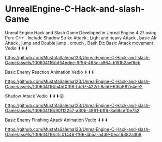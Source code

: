 # UnrealEngine-C-Hack-and-slash-Game
Unreal Engine Hack and Slash Game Developed in Unreal Engine 4.27 using Pure C++ . Include Shadow Strike Attack , Light and heavy Attack , basic AIr Attack , jump and Double jump , crouch , Dash Etc
Basic Attack movement Vedio ⬇⬇⬇

https://github.com/MustafaSalema123/UnrealEngine-C-Hack-and-slash-Game/assets/100604116/bf54edee-6f54-465d-a964-b151b2aef6eb


Basic Enemy Reaction Animation  Vedio ⬇⬇⬇

https://github.com/MustafaSalema123/UnrealEngine-C-Hack-and-slash-Game/assets/100604116/b45f0f96-bb97-422d-9a50-6f6a982e4ee2


Shadow Attack Vedio ⬇⬇⬇😡

https://github.com/MustafaSalema123/UnrealEngine-C-Hack-and-slash-Game/assets/100604116/90112257-a30b-4891-b1f6-3a68cef0e752



Basic Enemy Finshing Attack Animation  Vedio ⬇⬇⬇

https://github.com/MustafaSalema123/UnrealEngine-C-Hack-and-slash-Game/assets/100604116/c1c01446-ff69-4b5a-a4d9-0ecc6382a3b8

